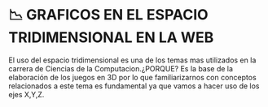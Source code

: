 #  📉 GRAFICOS EN EL ESPACIO TRIDIMENSIONAL EN LA WEB
El uso del espacio tridimensional es una de los temas mas utilizados en la carrera de Ciencias de la Computacion.¿PORQUE? Es la base de la elaboración de los juegos en 3D por lo que familiarizarnos con conceptos relacionados a este tema es fundamental ya que vamos a hacer uso de los ejes X,Y,Z.
